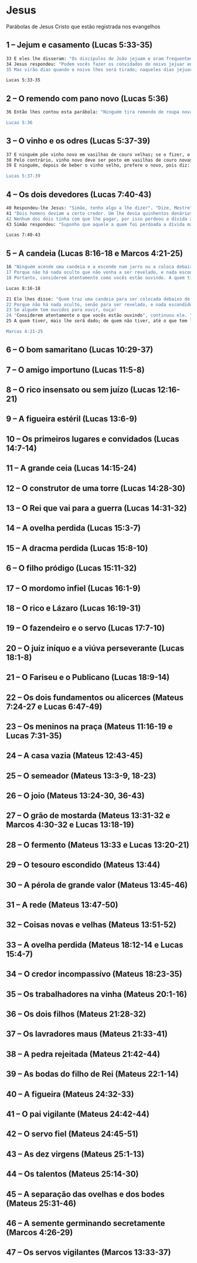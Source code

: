 # Jesus
Parábolas de Jesus Cristo que estão registrada nos evangelhos

## 1 – Jejum e casamento (Lucas 5:33-35)
```bash
33 E eles lhe disseram: "Os discípulos de João jejuam e oram frequentemente, bem como os discípulos dos fariseus; mas os teus vivem comendo e bebendo".
34 Jesus respondeu: "Podem vocês fazer os convidados do noivo jejuar enquanto o noivo está com eles?
35 Mas virão dias quando o noivo lhes será tirado; naqueles dias jejuarão".

Lucas 5:33-35
```

## 2 – O remendo com pano novo (Lucas 5:36)
```bash
36 Então lhes contou esta parábola: "Ninguém tira remendo de roupa nova e o costura em roupa velha; se o fizer, estragará a roupa nova, além do que o remendo da nova não se ajustará à velha.

Lucas 5:36
```

## 3 – O vinho e os odres (Lucas 5:37-39)
```bash
37 E ninguém põe vinho novo em vasilhas de couro velhas; se o fizer, o vinho novo rebentará as vasilhas, se derramará, e as vasilhas se estragarão.
38 Pelo contrário, vinho novo deve ser posto em vasilhas de couro novas.
39 E ninguém, depois de beber o vinho velho, prefere o novo, pois diz: ‘O vinho velho é melhor!’"

Lucas 5:37-39
```

## 4 – Os dois devedores (Lucas 7:40-43)
```bash
40 Respondeu-lhe Jesus: "Simão, tenho algo a lhe dizer". "Dize, Mestre", disse ele.
41 "Dois homens deviam a certo credor. Um lhe devia quinhentos denários e o outro, cinqüenta.
42 Nenhum dos dois tinha com que lhe pagar, por isso perdoou a dívida a ambos. Qual deles o amará mais? "
43 Simão respondeu: "Suponho que aquele a quem foi perdoada a dívida maior". "Você julgou bem", disse Jesus.

Lucas 7:40-43
```

## 5 – A candeia (Lucas 8:16-18 e Marcos 4:21-25)
```bash
16 "Ninguém acende uma candeia e a esconde num jarro ou a coloca debaixo de uma cama. Pelo contrário, coloca-a num lugar apropriado, de modo que os que entram possam ver a luz.
17 Porque não há nada oculto que não venha a ser revelado, e nada escondido que não venha a ser conhecido e trazido à luz.
18 Portanto, considerem atentamente como vocês estão ouvindo. A quem tiver, mais lhe será dado; de quem não tiver, até o que pensa que tem lhe será tirado".

Lucas 8:16-18
```

```bash
21 Ele lhes disse: "Quem traz uma candeia para ser colocada debaixo de uma vasilha ou de uma cama? Acaso não a coloca num lugar apropriado?
22 Porque não há nada oculto, senão para ser revelado, e nada escondido senão para ser trazido à luz.
23 Se alguém tem ouvidos para ouvir, ouça!
24 "Considerem atentamente o que vocês estão ouvindo", continuou ele. "Com a medida com que medirem, vocês serão medidos; e ainda mais lhes acrescentarão.
25 A quem tiver, mais lhe será dado; de quem não tiver, até o que tem lhe será tirado".

Marcos 4:21-25
```

## 6 – O bom samaritano (Lucas 10:29-37)
## 7 – O amigo importuno (Lucas 11:5-8)
## 8 – O rico insensato ou sem juízo (Lucas 12:16-21)
## 9 – A figueira estéril (Lucas 13:6-9)
## 10 – Os primeiros lugares e convidados (Lucas 14:7-14)
## 11 – A grande ceia (Lucas 14:15-24)
## 12 – O construtor de uma torre (Lucas 14:28-30)
## 13 – O Rei que vai para a guerra (Lucas 14:31-32)
## 14 – A ovelha perdida (Lucas 15:3-7)
## 15 – A dracma perdida (Lucas 15:8-10)
## 6 – O filho pródigo (Lucas 15:11-32)
## 17 – O mordomo infiel (Lucas 16:1-9)
## 18 – O rico e Lázaro (Lucas 16:19-31)
## 19 – O fazendeiro e o servo (Lucas 17:7-10)
## 20 – O juiz iníquo e a viúva perseverante (Lucas 18:1-8)
## 21 – O Fariseu e o Publicano (Lucas 18:9-14)
## 22 – Os dois fundamentos ou alicerces (Mateus 7:24-27 e Lucas 6:47-49)
## 23 – Os meninos na praça (Mateus 11:16-19 e Lucas 7:31-35)
## 24 – A casa vazia (Mateus 12:43-45)
## 25 – O semeador (Mateus 13:3-9, 18-23)
## 26 – O joio (Mateus 13:24-30, 36-43)
## 27 – O grão de mostarda (Mateus 13:31-32 e Marcos 4:30-32 e Lucas 13:18-19)
## 28 – O fermento (Mateus 13:33 e Lucas 13:20-21)
## 29 – O tesouro escondido (Mateus 13:44)
## 30 – A pérola de grande valor (Mateus 13:45-46)
## 31 – A rede (Mateus 13:47-50)
## 32 – Coisas novas e velhas (Mateus 13:51-52)
## 33 – A ovelha perdida (Mateus 18:12-14 e Lucas 15:4-7)
## 34 – O credor incompassívo (Mateus 18:23-35)
## 35 – Os trabalhadores na vinha (Mateus 20:1-16)
## 36 – Os dois filhos (Mateus 21:28-32)
## 37 – Os lavradores maus (Mateus 21:33-41)
## 38 – A pedra rejeitada (Mateus 21:42-44)
## 39 – As bodas do filho de Rei (Mateus 22:1-14)
## 40 – A figueira (Mateus 24:32-33)
## 41 – O pai vigilante (Mateus 24:42-44)
## 42 – O servo fiel (Mateus 24:45-51)
## 43 – As dez virgens (Mateus 25:1-13)
## 44 – Os talentos (Mateus 25:14-30)
## 45 – A separação das ovelhas e dos bodes (Mateus 25:31-46)
## 46 – A semente germinando secretamente (Marcos 4:26-29)
## 47 – Os servos vigilantes (Marcos 13:33-37)

